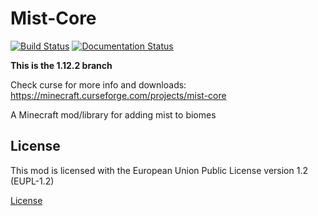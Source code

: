 # Mist-Core
[![Build Status](https://img.shields.io/teamcity/http/tc.henrikstabell.com/s/MistCore_112.svg?label=TeamCity)](https://tc.henrikstabell.com/viewType.html?buildTypeId=MistCore_112)
[![Documentation Status](https://readthedocs.org/projects/mist-core/badge/?version=latest)](http://mistdocs.henrikstabell.com/en/latest/?badge=latest)

**This is the 1.12.2 branch**

Check curse for more info and downloads: https://minecraft.curseforge.com/projects/mist-core

A Minecraft mod/library for adding mist to biomes

## License
This mod is licensed with the European Union Public License version 1.2 (EUPL-1.2)


[License](LICENSE.MD)
